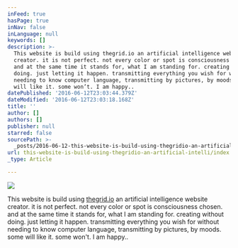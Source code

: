 ```yaml
---
inFeed: true
hasPage: true
inNav: false
inLanguage: null
keywords: []
description: >-
  This website is build using thegrid.io an artificial intelligence website
  creator. it is not perfect. not every color or spot is consciousness chosen.
  and at the same time it stands for, what I am standing for. creating without
  doing. just letting it happen. transmitting everything you wish for without
  needing to know computer language, transmitting by pictures, by moods. some
  will like it. some won’t. I am happy..
datePublished: '2016-06-12T23:03:44.379Z'
dateModified: '2016-06-12T23:03:18.168Z'
title: ''
author: []
authors: []
publisher: null
starred: false
sourcePath: >-
  _posts/2016-06-12-this-website-is-build-using-thegridio-an-artificial-intelli.md
url: this-website-is-build-using-thegridio-an-artificial-intelli/index.html
_type: Article

---
```

![](https://the-grid-user-content.s3-us-west-2.amazonaws.com/24f65bcd-47a5-4e4e-9875-3bcb0bcdfe2e.tiff)

This website is build using [thegrid.io][0] an artificial intelligence website creator. it is not perfect. not every color or spot is consciousness chosen. and at the same time it stands for, what I am standing for. creating without doing. just letting it happen. transmitting everything you wish for without needing to know computer language, transmitting by pictures, by moods. some will like it. some won't. I am happy..

[0]: http://thegrid.io/